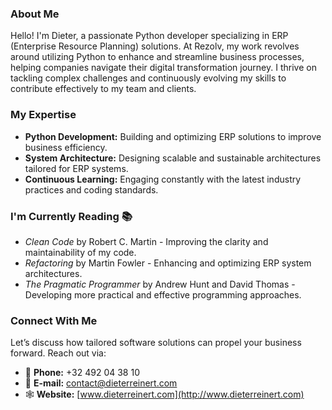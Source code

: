 ### About Me
Hello! I'm Dieter, a passionate Python developer specializing in ERP (Enterprise Resource Planning) solutions. At Rezolv, my work revolves around utilizing Python to enhance and streamline business processes, helping companies navigate their digital transformation journey. I thrive on tackling complex challenges and continuously evolving my skills to contribute effectively to my team and clients.

### My Expertise
- **Python Development:** Building and optimizing ERP solutions to improve business efficiency.
- **System Architecture:** Designing scalable and sustainable architectures tailored for ERP systems.
- **Continuous Learning:** Engaging constantly with the latest industry practices and coding standards.

### I'm Currently Reading 📚
- *Clean Code* by Robert C. Martin - Improving the clarity and maintainability of my code.
- *Refactoring* by Martin Fowler - Enhancing and optimizing ERP system architectures.
- *The Pragmatic Programmer* by Andrew Hunt and David Thomas - Developing more practical and effective programming approaches.

### Connect With Me
Let’s discuss how tailored software solutions can propel your business forward. Reach out via:

- 📱 **Phone:** +32 492 04 38 10
- 📧 **E-mail:** [contact@dieterreinert.com](mailto:contact@dieterreinert)
- 🕸 **Website:** [www.dieterreinert.com](http://www.dieterreinert.com)
